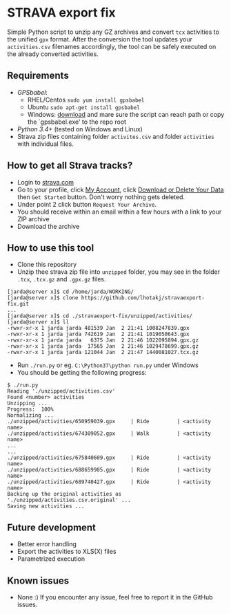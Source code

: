 # STRAVA export fix
Simple Python script to unzip any GZ archives and convert `tcx` activities to the unified `gpx` format. After the conversion the tool updates your `activities.csv` filenames accordingly, the tool can be safely executed on the already converted activities.

## Requirements
- *GPSbabel*:
  - RHEL/Centos `sudo yum install gpsbabel`
  - Ubuntu `sudo apt-get install gpsbabel`
  - Windows: [download](https://www.gpsbabel.org/download.html) and mare sure the script can reach path or copy the `gpsbabel.exe' to the repo root
- *Python 3.4+* (tested on Windows and Linux)
- Strava zip files containing folder `activites.csv` and folder `activities` with individual files.

## How to get all Strava tracks?
- Login to [strava.com](https://www.strava.com/)
- Go to your profile, click [My Account](https://www.strava.com/account), click [Download or Delete Your Data](https://www.strava.com/athlete/delete_your_account) then `Get Started` button. Don't worry nothing gets deleted.
- Under point 2 click button `Request Your Archive`.
- You should receive within an email within a few hours with a link to your ZIP archive
- Download the archive 

## How to use this tool
- Clone this repository
- Unzip thee strava zip file into `unzipped` folder, you may see in the folder `.tcx`, `.tcx.gz` and `.gpx.gz` files.
```
[jarda@server x]$ cd /home/jarda/WORKING/
[jarda@server x]$ clone https://github.com/lhotakj/stravaexport-fix.git
...
[jarda@server x]$ cd ./stravaexport-fix/unzipped/activities/
[jarda@server x]$ ll
-rwxr-xr-x 1 jarda jarda 481539 Jan  2 21:41 1008247839.gpx
-rwxr-xr-x 1 jarda jarda 742619 Jan  2 21:41 1019050643.gpx
-rwxr-xr-x 1 jarda jarda   6375 Jan  2 21:46 1022095894.gpx.gz
-rwxr-xr-x 1 jarda jarda  17565 Jan  2 21:46 1029478699.gpx.gz
-rwxr-xr-x 1 jarda jarda 121044 Jan  2 21:47 1440081027.tcx.gz
```
- Run `./run.py` or eg. `C:\Python37\python run.py` under Windows
- You should be getting the following progress:

```
$ ./run.py
Reading './unzipped/activities.csv'
Found <number> activities
Unzipping ...
Progress:  100%
Normalizing ...
./unzipped/activities/650959039.gpx     | Ride         | <activity name>
./unzipped/activities/674309052.gpx     | Walk         | <activity name>
...
...
./unzipped/activities/675840609.gpx     | Ride         | <activity name>
./unzipped/activities/688659905.gpx     | Ride         | <activity name>
./unzipped/activities/689740427.gpx     | Ride         | <activity name>
Backing up the original activities as './unzipped/activities.csv.original' ...
Saving new activities ...
```

## Future development
- Better error handling
- Export the activities to XLS(X) files
- Parametrized execution

## Known issues
- None :) If you encounter any issue, feel free to report it in the GitHub issues.
 





